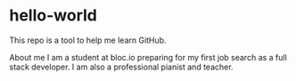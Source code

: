 # hello-world
This repo is a tool to help me learn GitHub.

About me
I am a student at bloc.io preparing for my first job search as a full stack developer.  I am also a professional pianist and teacher.
